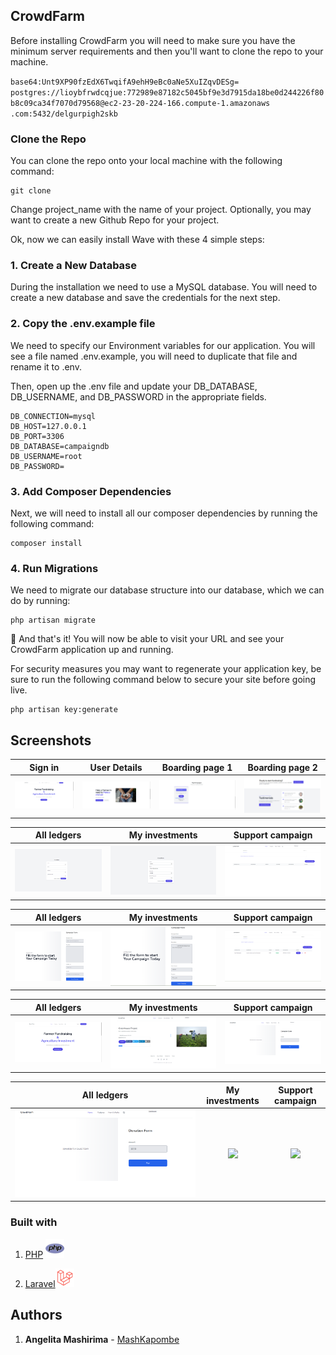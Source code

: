 ## CrowdFarm
Before installing CrowdFarm you will need to make sure you have the minimum server requirements and then you'll want to clone the repo to your machine.

``
base64:Unt9XP90fzEdX6TwqifA9ehH9eBc0aNe5XuIZqvDESg=
postgres://lioybfrwdcqjue:772989e87182c5045bf9e3d7915da18be0d244226f80b8c09ca34f7070d79568@ec2-23-20-224-166.compute-1.amazonaws
.com:5432/delgurpigh2skb
``
### Clone the Repo
You can clone the repo onto your local machine with the following command:

```
git clone 

 ```

Change project_name with the name of your project. Optionally, you may want to create a new Github Repo for your project.

Ok, now we can easily install Wave with these 4 simple steps:

### 1. Create a New Database
During the installation we need to use a MySQL database. You will need to create a new database and save the credentials for the next step.

### 2. Copy the .env.example file
We need to specify our Environment variables for our application. You will see a file named .env.example, you will need to duplicate that file and rename it to .env.

Then, open up the .env file and update your DB_DATABASE, DB_USERNAME, and DB_PASSWORD in the appropriate fields.
```
DB_CONNECTION=mysql
DB_HOST=127.0.0.1
DB_PORT=3306
DB_DATABASE=campaigndb
DB_USERNAME=root
DB_PASSWORD=
```

### 3. Add Composer Dependencies
Next, we will need to install all our composer dependencies by running the following command:

```
composer install
```
### 4. Run Migrations 
We need to migrate our database structure into our database, which we can do by running:

```
php artisan migrate
```

🎉 And that's it! You will now be able to visit your URL and see your CrowdFarm application up and running.

For security measures you may want to regenerate your application key, be sure to run the following command below to secure your site before going live.
```
php artisan key:generate
```

## Screenshots

Sign in                |  User Details              | Boarding page 1                |  Boarding page 2
:-------------------------:|:-------------------------:|:-------------------------:|:-------------------------:
![](https://github.com/thegreenbus/crowdfarm_website/blob/main/ScreenShots/1.png) |![](https://github.com/thegreenbus/crowdfarm_website/blob/main/ScreenShots/2.png)|![](https://github.com/thegreenbus/crowdfarm_website/blob/main/ScreenShots/3.png)|![](https://github.com/thegreenbus/crowdfarm_website/blob/main/ScreenShots/4.png)|

All ledgers                |  My investments              | Support campaign    
:-------------------------:|:-------------------------:|:-------------------------:|
![](https://github.com/thegreenbus/crowdfarm_website/blob/main/ScreenShots/5.png) |![](https://github.com/thegreenbus/crowdfarm_website/blob/main/ScreenShots/6.png)|![](https://github.com/thegreenbus/crowdfarm_website/blob/main/ScreenShots/7.png)|

All ledgers                |  My investments              | Support campaign    
:-------------------------:|:-------------------------:|:-------------------------:|
![](https://github.com/thegreenbus/crowdfarm_website/blob/main/ScreenShots/8.png) |![](https://github.com/thegreenbus/crowdfarm_website/blob/main/ScreenShots/9.png)|![](https://github.com/thegreenbus/crowdfarm_website/blob/main/ScreenShots/10.png)|

All ledgers                |  My investments              | Support campaign    
:-------------------------:|:-------------------------:|:-------------------------:|
![](https://github.com/thegreenbus/crowdfarm_website/blob/main/ScreenShots/1.png) |![](https://github.com/thegreenbus/crowdfarm_website/blob/main/ScreenShots/12.png)|![](https://github.com/thegreenbus/crowdfarm_website/blob/main/ScreenShots/13.png)|

All ledgers                |  My investments              | Support campaign    
:-------------------------:|:-------------------------:|:-------------------------:|
![](https://github.com/thegreenbus/crowdfarm_website/blob/main/ScreenShots/14.png) |![](https://github.com/thegreenbus/crowdfarm_website/blob/main/ScreenShots/15.png)|![](https://github.com/thegreenbus/crowdfarm_website/blob/main/ScreenShots/16.png)|




### Built with
1. [PHP](https://www.flutter.dev) <code><img height="30" src="https://raw.githubusercontent.com/github/explore/ccc16358ac4530c6a69b1b80c7223cd2744dea83/topics/php/php.png"></code>

2. [Laravel](https://raw.githubusercontent.com/github/explore/56a826d05cf762b2b50ecbe7d492a839b04f3fbf/topics/laravel/laravel.png)<code><img height="30" src="https://raw.githubusercontent.com/github/explore/56a826d05cf762b2b50ecbe7d492a839b04f3fbf/topics/laravel/laravel.png"></code>

## Authors
1. **Angelita Mashirima** - [MashKapombe](https://github.com/MashKapombe)
